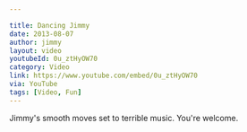 ```yaml
---

title: Dancing Jimmy
date: 2013-08-07
author: jimmy
layout: video
youtubeId: 0u_ztHyOW70
category: Video
link: https://www.youtube.com/embed/0u_ztHyOW70
via: YouTube
tags: [Video, Fun]
---
```

Jimmy's smooth moves set to terrible music.  You're welcome. 
